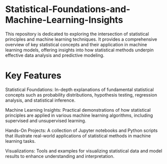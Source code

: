 # Statistical-Foundations-and-Machine-Learning-Insights

This repository is dedicated to exploring the intersection of statistical principles and machine learning techniques. It provides a comprehensive overview of key statistical concepts and their application in machine learning models, offering insights into how statistical methods underpin effective data analysis and predictive modeling.

# Key Features

Statistical Foundations: 
In-depth explanations of fundamental statistical concepts such as probability distributions, hypothesis testing, regression analysis, and statistical inference.

Machine Learning Insights: 
Practical demonstrations of how statistical principles are applied in various machine learning algorithms, including supervised and unsupervised learning.

Hands-On Projects: 
A collection of Jupyter notebooks and Python scripts that illustrate real-world applications of statistical methods in machine learning tasks.

Visualizations: 
Tools and examples for visualizing statistical data and model results to enhance understanding and interpretation.
